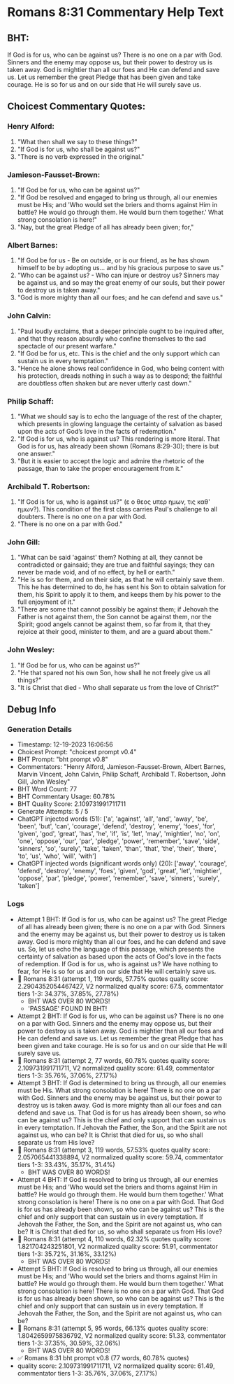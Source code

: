# Romans 8:31 Commentary Help Text

## BHT:
If God is for us, who can be against us? There is no one on a par with God. Sinners and the enemy may oppose us, but their power to destroy us is taken away. God is mightier than all our foes and He can defend and save us. Let us remember the great Pledge that has been given and take courage. He is so for us and on our side that He will surely save us.

## Choicest Commentary Quotes:
### Henry Alford:
1. "What then shall we say to these things?"
2. "If God is for us, who shall be against us?"
3. "There is no verb expressed in the original."

### Jamieson-Fausset-Brown:
1. "If God be for us, who can be against us?" 
2. "If God be resolved and engaged to bring us through, all our enemies must be His; and 'Who would set the briers and thorns against Him in battle? He would go through them. He would burn them together.' What strong consolation is here!"
3. "Nay, but the great Pledge of all has already been given; for,"

### Albert Barnes:
1. "If God be for us - Be on outside, or is our friend, as he has shown himself to be by adopting us... and by his gracious purpose to save us."
2. "Who can be against us? - Who can injure or destroy us? Sinners may be against us, and so may the great enemy of our souls, but their power to destroy us is taken away."
3. "God is more mighty than all our foes; and he can defend and save us."

### John Calvin:
1. "Paul loudly exclaims, that a deeper principle ought to be inquired after, and that they reason absurdly who confine themselves to the sad spectacle of our present warfare."
2. "If God be for us, etc. This is the chief and the only support which can sustain us in every temptation."
3. "Hence he alone shows real confidence in God, who being content with his protection, dreads nothing in such a way as to despond; the faithful are doubtless often shaken but are never utterly cast down."

### Philip Schaff:
1. "What we should say is to echo the language of the rest of the chapter, which presents in glowing language the certainty of salvation as based upon the acts of God’s love in the facts of redemption."
2. "If God is for us, who is against us? This rendering is more literal. That God is for us, has already been shown (Romans 8:29-30); there is but one answer."
3. "But it is easier to accept the logic and admire the rhetoric of the passage, than to take the proper encouragement from it."

### Archibald T. Robertson:
1. "If God is for us, who is against us?" (ε ο θεος υπερ ημων, τις καθ' ημων?). This condition of the first class carries Paul's challenge to all doubters. There is no one on a par with God.
2. "There is no one on a par with God."

### John Gill:
1. "What can be said 'against' them? Nothing at all, they cannot be contradicted or gainsaid; they are true and faithful sayings; they can never be made void, and of no effect, by hell or earth."
2. "He is so for them, and on their side, as that he will certainly save them. This he has determined to do, he has sent his Son to obtain salvation for them, his Spirit to apply it to them, and keeps them by his power to the full enjoyment of it."
3. "There are some that cannot possibly be against them; if Jehovah the Father is not against them, the Son cannot be against them, nor the Spirit; good angels cannot be against them, so far from it, that they rejoice at their good, minister to them, and are a guard about them."

### John Wesley:
1. "If God be for us, who can be against us?" 
2. "He that spared not his own Son, how shall he not freely give us all things?" 
3. "It is Christ that died - Who shall separate us from the love of Christ?"


## Debug Info
### Generation Details
- Timestamp: 12-19-2023 16:06:56
- Choicest Prompt: "choicest prompt v0.4"
- BHT Prompt: "bht prompt v0.8"
- Commentators: "Henry Alford, Jamieson-Fausset-Brown, Albert Barnes, Marvin Vincent, John Calvin, Philip Schaff, Archibald T. Robertson, John Gill, John Wesley"
- BHT Word Count: 77
- BHT Commentary Usage: 60.78%
- BHT Quality Score: 2.109731991711711
- Generate Attempts: 5 / 5
- ChatGPT injected words (51):
	['a', 'against', 'all', 'and', 'away', 'be', 'been', 'but', 'can', 'courage', 'defend', 'destroy', 'enemy', 'foes', 'for', 'given', 'god', 'great', 'has', 'he', 'if', 'is', 'let', 'may', 'mightier', 'no', 'on', 'one', 'oppose', 'our', 'par', 'pledge', 'power', 'remember', 'save', 'side', 'sinners', 'so', 'surely', 'take', 'taken', 'than', 'that', 'the', 'their', 'there', 'to', 'us', 'who', 'will', 'with']
- ChatGPT injected words (significant words only) (20):
	['away', 'courage', 'defend', 'destroy', 'enemy', 'foes', 'given', 'god', 'great', 'let', 'mightier', 'oppose', 'par', 'pledge', 'power', 'remember', 'save', 'sinners', 'surely', 'taken']

### Logs
- Attempt 1 BHT: If God is for us, who can be against us? The great Pledge of all has already been given; there is no one on a par with God. Sinners and the enemy may be against us, but their power to destroy us is taken away. God is more mighty than all our foes, and he can defend and save us. So, let us echo the language of this passage, which presents the certainty of salvation as based upon the acts of God's love in the facts of redemption. If God is for us, who is against us? We have nothing to fear, for He is so for us and on our side that He will certainly save us.
- 🔄 Romans 8:31 (attempt 1, 119 words, 57.75% quotes quality score: 2.2904352054467427, V2 normalized quality score: 67.5, commentator tiers 1-3: 34.37%, 37.85%, 27.78%) 
	- BHT WAS OVER 80 WORDS! 
	- 'PASSAGE' FOUND IN BHT!
- Attempt 2 BHT: If God is for us, who can be against us? There is no one on a par with God. Sinners and the enemy may oppose us, but their power to destroy us is taken away. God is mightier than all our foes and He can defend and save us. Let us remember the great Pledge that has been given and take courage. He is so for us and on our side that He will surely save us.
- 🔄 Romans 8:31 (attempt 2, 77 words, 60.78% quotes quality score: 2.109731991711711, V2 normalized quality score: 61.49, commentator tiers 1-3: 35.76%, 37.06%, 27.17%)
- Attempt 3 BHT: If God is determined to bring us through, all our enemies must be His. What strong consolation is here! There is no one on a par with God. Sinners and the enemy may be against us, but their power to destroy us is taken away. God is more mighty than all our foes and can defend and save us. That God is for us has already been shown, so who can be against us? This is the chief and only support that can sustain us in every temptation. If Jehovah the Father, the Son, and the Spirit are not against us, who can be? It is Christ that died for us, so who shall separate us from His love?
- 🔄 Romans 8:31 (attempt 3, 119 words, 57.53% quotes quality score: 2.057065441338894, V2 normalized quality score: 59.74, commentator tiers 1-3: 33.43%, 35.17%, 31.4%) 
	- BHT WAS OVER 80 WORDS!
- Attempt 4 BHT: If God is resolved to bring us through, all our enemies must be His; and 'Who would set the briers and thorns against Him in battle? He would go through them. He would burn them together.' What strong consolation is here! There is no one on a par with God. That God is for us has already been shown, so who can be against us? This is the chief and only support that can sustain us in every temptation. If Jehovah the Father, the Son, and the Spirit are not against us, who can be? It is Christ that died for us, so who shall separate us from His love?
- 🔄 Romans 8:31 (attempt 4, 110 words, 62.32% quotes quality score: 1.821704243251801, V2 normalized quality score: 51.91, commentator tiers 1-3: 35.72%, 31.16%, 33.12%) 
	- BHT WAS OVER 80 WORDS!
- Attempt 5 BHT: If God is resolved to bring us through, all our enemies must be His; and 'Who would set the briers and thorns against Him in battle? He would go through them. He would burn them together.' What strong consolation is here! There is no one on a par with God. That God is for us has already been shown, so who can be against us? This is the chief and only support that can sustain us in every temptation. If Jehovah the Father, the Son, and the Spirit are not against us, who can be?
- 🔄 Romans 8:31 (attempt 5, 95 words, 66.13% quotes quality score: 1.8042659975836792, V2 normalized quality score: 51.33, commentator tiers 1-3: 37.35%, 30.59%, 32.06%) 
	- BHT WAS OVER 80 WORDS!
- ✅ Romans 8:31 bht prompt v0.8 (77 words, 60.78% quotes)
- quality score: 2.109731991711711, V2 normalized quality score: 61.49, commentator tiers 1-3: 35.76%, 37.06%, 27.17%)
